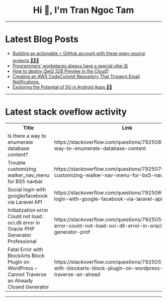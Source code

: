 <h1 align="center">Hi 👋, I'm Tran Ngoc Tam</h1>

---

# Latest Blog Posts 
<!-- BLOG-POST-LIST:START -->
- [Building an actionable ⚡️ GitHub account with these open-source projects 👩🏻‍💻](https://dev.to/fast/building-an-actionable-github-account-with-these-open-source-projects-1fo3)
- [Programmers&#39; workplaces always have a special vibe 😍](https://dev.to/itdevus/programmers-workplaces-always-have-a-special-vibe-2gal)
- [How to deploy QwQ 32B Preview in the Cloud?](https://dev.to/nodeshiftcloud/how-to-deploy-qwq-32b-preview-in-the-cloud-3jh4)
- [Creating an AWS CodeCommit Repository That Triggers Email Notifications.](https://dev.to/ameh_mathias/creating-an-aws-codecommit-repository-thattriggers-email-notifications-3jj3)
- [Exploring the Potential of 5G in Android Apps 📱🚀](https://dev.to/hexadecimalsoftware/exploring-the-potential-of-5g-in-android-apps-1i72)
<!-- BLOG-POST-LIST:END -->

---

# Latest stack oveflow activity
<table>
  <tr><th>Title</th><th>Link</th></tr>
  <!-- STACKOVERFLOW:START --><tr><td>Is there a way to enumerate database content?</td><td>https://stackoverflow.com/questions/79250898/is-there-a-way-to-enumerate-database-content</td></tr><tr><td>Trouble customizing walker_nav_menu for BS5 navbar</td><td>https://stackoverflow.com/questions/79250760/trouble-customizing-walker-nav-menu-for-bs5-navbar</td></tr><tr><td>Social login with google/facebook via Laravel API</td><td>https://stackoverflow.com/questions/79250693/social-login-with-google-facebook-via-laravel-api</td></tr><tr><td>Initialization error Could not load : oci.dll error in Oracle PHP Generator Professional</td><td>https://stackoverflow.com/questions/79250563/initialization-error-could-not-load-oci-dll-error-in-oracle-php-generator-prof</td></tr><tr><td>Fatal Error with BlockArts Block Plugin on WordPress – Cannot Traverse an Already Closed Generator</td><td>https://stackoverflow.com/questions/79250537/fatal-error-with-blockarts-block-plugin-on-wordpress-cannot-traverse-an-alread</td></tr><!-- STACKOVERFLOW:END -->
</table>

---


